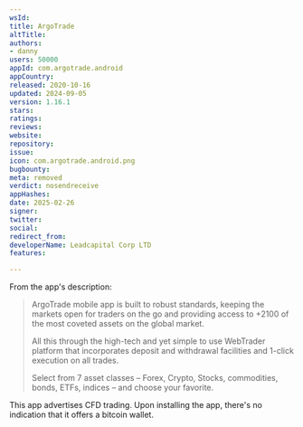 ```yaml
---
wsId: 
title: ArgoTrade
altTitle: 
authors:
- danny
users: 50000
appId: com.argotrade.android
appCountry: 
released: 2020-10-16
updated: 2024-09-05
version: 1.16.1
stars: 
ratings: 
reviews: 
website: 
repository: 
issue: 
icon: com.argotrade.android.png
bugbounty: 
meta: removed
verdict: nosendreceive
appHashes: 
date: 2025-02-26
signer: 
twitter: 
social: 
redirect_from: 
developerName: Leadcapital Corp LTD
features: 

---
```


From the app's description:

> ArgoTrade mobile app is built to robust standards, keeping the markets open for traders on the go and providing access to +2100 of the most coveted assets on the global market.
>
> All this through the high-tech and yet simple to use WebTrader platform that incorporates deposit and withdrawal facilities and 1-click execution on all trades.
>
> Select from 7 asset classes – Forex, Crypto, Stocks, commodities, bonds, ETFs, indices – and choose your favorite.

This app advertises CFD trading. Upon installing the app, there's no indication that it offers a bitcoin wallet.

